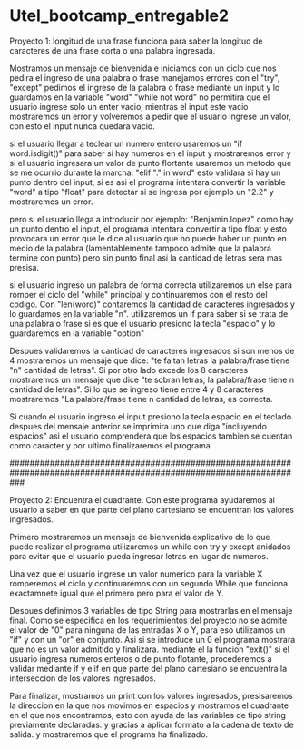 # Utel_bootcamp_entregable2
Proyecto 1: longitud de una frase funciona para saber la longitud de caracteres de una frase corta o una palabra ingresada.

Mostramos un mensaje de bienvenida e iniciamos con un ciclo que nos pedira el ingreso de una palabra o frase
manejamos errores con el "try", "except"
pedimos el ingreso de la palabra o frase mediante un input y lo guardamos en la variable "word"
"while not word" no permitira que el usuario ingrese solo un enter vacio, mientras el input este vacio mostraremos un error
y volveremos a pedir que el usuario ingrese un valor, con esto el input nunca quedara vacio.

si el usuario llegar a teclear un numero entero usaremos un "if word.isdigit()" 
para saber si hay numeros en el input y mostraremos error
y si el usuario ingresara un valor de punto flortante usaremos un metodo que se me ocurrio durante la marcha:
"elif "." in word" esto validara si hay un punto dentro del input, si es asi el programa intentara 
convertir la variable "word" a tipo "float" para detectar si se ingresa por ejemplo un "2.2"
y mostraremos un error. 

pero si el usuario llega a introducir por ejemplo:
"Benjamin.lopez" como hay un punto dentro el input, el programa intentara convertir a tipo float 
y esto provocara un error que le dice al usuario que no puede haber un punto en medio de la palabra 
(lamentablemente tampoco admite que la palabra termine con punto)
pero sin punto final asi la cantidad de letras sera mas presisa.

si el usuario ingreso un palabra de forma correcta utilizaremos un else para romper el ciclo del "while" principal
y continuaremos con el resto del codigo. Con "len(word)" contaremos la cantidad de caracteres ingresados 
y lo guardamos en la variable "n". utilizaremos un if para saber si se trata de una palabra 
o frase si es que el usuario presiono la tecla "espacio" y lo guardaremos en la variable "option"

Despues validaremos la cantidad de caracteres ingresados si son menos de 4 mostraremos un mensaje que dice:
"te faltan letras la palabra/frase tiene "n" cantidad de letras".
Si por otro lado excede los 8 caracteres mostraremos un mensaje que dice 
"te sobran letras, la palabra/frase tiene n cantidad de letras".
Si lo que se ingreso tiene entre 4 y 8 caracteres mostraremos "La palabra/frase tiene n cantidad de letras, es correcta.

Si cuando el usuario ingreso el input presiono la tecla espacio en el teclado despues del mensaje anterior se imprimira
uno que diga "incluyendo espacios" asi el usuario comprendera que los espacios tambien se cuentan como caracter
y por ultimo finalizaremos el programa

 ###################################################################################################################

Proyecto 2: Encuentra el cuadrante. Con este programa ayudaremos al usuario a saber en que parte del plano cartesiano se encuentran
los valores ingresados.

Primero mostraremos un mensaje de bienvenida explicativo de lo que puede realizar el programa
utilizaremos un while con try y except anidados para evitar que el usuario pueda ingresar letras en lugar de numeros.

Una vez que el usuario ingrese un valor numerico para la variable X romperemos el ciclo
y continuaremos con un segundo While que funciona exactamnete igual que el primero pero para el valor de Y. 

Despues definimos 3 variables de tipo String para mostrarlas en el mensaje final.
Como se especifica en los requerimientos del proyecto no se admite el valor de "0" para ninguna 
de las entradas X o Y, para eso utilizamos un "if" y con un "or" en conjunto.
Asi si se introduce un 0 el programa mostrara que no es un valor admitido y finalizara. mediante el la funcion "exit()"
si el usuario ingresa numeros enteros o de punto flotante, procederemos a validar mediante if y elif en que parte
del plano cartesiano se encuentra la interseccion de los valores ingresados.

Para finalizar, mostramos un print con los valores ingresados, presisaremos la direccion en la que nos movimos en espacios
y mostramos el cuadrante en el que nos encontramos, esto con ayuda de las variables de tipo string previamente declaradas.
y gracias a aplicar formato a la cadena de texto de salida. y mostraremos que el programa ha finalizado.
